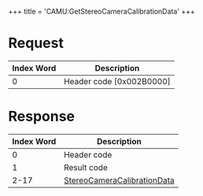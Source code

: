 +++
title = 'CAMU:GetStereoCameraCalibrationData'
+++

# Request

| Index Word | Description                |
|------------|----------------------------|
| 0          | Header code \[0x002B0000\] |

# Response

| Index Word | Description                                                                           |
|------------|---------------------------------------------------------------------------------------|
| 0          | Header code                                                                           |
| 1          | Result code                                                                           |
| 2-17       | [StereoCameraCalibrationData](Camera_Services#StereoCameraCalibrationData "wikilink") |
